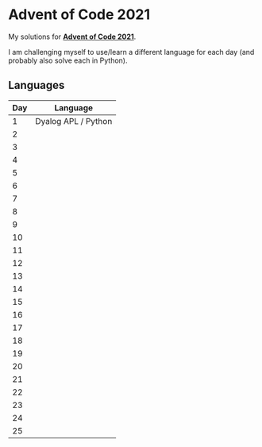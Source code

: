 # Advent of Code 2021

My solutions for **[Advent of Code 2021](https://adventofcode.com/2021)**.

I am challenging myself to use/learn a different language for each day (and probably also solve each in Python).


## Languages 

| Day | Language            |
| --- | ------------------- |
| 1   | Dyalog APL / Python |
| 2   |                     |
| 3   |                     |
| 4   |                     |
| 5   |                     |
| 6   |                     |
| 7   |                     |
| 8   |                     |
| 9   |                     |
| 10  |                     |
| 11  |                     |
| 12  |                     |
| 13  |                     |
| 14  |                     |
| 15  |                     |
| 16  |                     |
| 17  |                     |
| 18  |                     |
| 19  |                     |
| 20  |                     |
| 21  |                     |
| 22  |                     |
| 23  |                     |
| 24  |                     |
| 25  |                     |